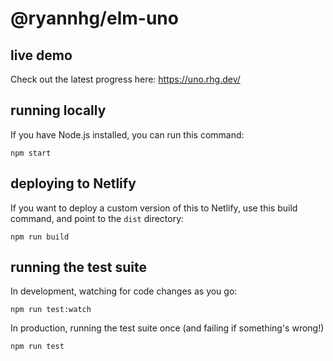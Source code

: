 # @ryannhg/elm-uno

## live demo

Check out the latest progress here: 
https://uno.rhg.dev/

## running locally

If you have Node.js installed, you can run this command:

```
npm start
```

## deploying to Netlify

If you want to deploy a custom version of this to Netlify, use this build command, and point to the `dist` directory:

```
npm run build
```

## running the test suite

In development, watching for code changes as you go:

```
npm run test:watch
```

In production, running the test suite once (and failing if something's wrong!)

```
npm run test
```
